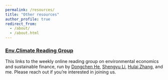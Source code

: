 ```yaml
---
permalink: /resources/
title: "Other resources"
author_profile: true
redirect_from: 
  - /about/
  - /about.html
---
```


### [Env.Climate Reading Group](https://www.kdocs.cn/l/cfjbuzzQjTKH) 
This links to the weekly online reading group on environmental economics and sustainable finance, run by [Dongchen He](https://dongchen-he.github.io/), [Shengyu Li](https://www.tilburguniversity.edu/staff/s-li_11), [Hulai Zhang](https://hulaizh.github.io/index.html), and me. Please reach out if you’re interested in joining us.
